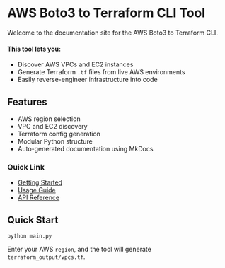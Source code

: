 # AWS Boto3 to Terraform CLI Tool

Welcome to the documentation site for the AWS Boto3 to Terraform CLI.

#### This tool lets you:
  -  Discover AWS VPCs and EC2 instances
  -  Generate Terraform `.tf` files from live AWS environments
  -  Easily reverse-engineer infrastructure into code

## Features

- AWS region selection
- VPC and EC2 discovery
- Terraform config generation
- Modular Python structure
- Auto-generated documentation using MkDocs

 ### Quick Link

- [Getting Started](getting-started.md)
- [Usage Guide](usage.md)
- [API Reference](api/aws_fetch.md)

## Quick Start

`
python main.py
`

Enter your AWS `region`, and the tool will generate `terraform_output/vpcs.tf`.


